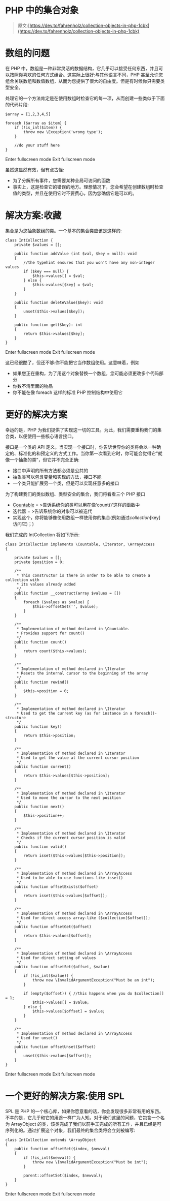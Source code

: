 # PHP 中的集合对象

> 原文:[https://dev.to/fahrenholz/collection-objects-in-php-1cbk](https://dev.to/fahrenholz/collection-objects-in-php-1cbk)

# 数组的问题

在 PHP 中，数组是一种非常灵活的数据结构，它几乎可以接受任何东西，并且可以按照你喜欢的任何方式组合。这实际上很好:与其他语言不同，PHP 甚至允许您组合关联数组和数值数组，从而为您提供了很大的自由度。但是有时候你只需要类型安全。

处理它的一个方法肯定是在使用数组时检查它的每一项，从而创建一些类似于下面的代码片段:

```
$array = [1,2,3,4,5]

foreach ($array as $item) {
    if (!is_int($item)) {
        throw new \Exception('wrong type');
    }

    //do your stuff here
} 
```

Enter fullscreen mode Exit fullscreen mode

虽然这显然有效，但有点古怪:

*   为了分解所有事件，您需要某种全局可访问的函数
*   事实上，这是检查它的错误的地方。理想情况下，您会希望在创建数组时检查值的类型，并且在使用它时不要费心，因为您确信它是可以的。

# 解决方案:收藏

集合是为您抽象数组的类。一个基本的集合类应该是这样的:

```
class IntCollection {
    private $values = [];

    public function addValue (int $val, $key = null): void
    {
        //the typehint ensures that you won't have any non-integer values
        if ($key === null) {
            $this->values[] = $val;
        } else {
            $this->values[$key] = $val;
        }
    }

    public function deleteValue($key): void
    {
        unset($this->values[$key]);
    }

    public function get($key): int
    {
        return $this->values[$key];
    }
} 
```

Enter fullscreen mode Exit fullscreen mode

这已经很酷了，但还不够:你不能把它当作数组使用。这意味着，例如

*   如果您正在重构，为了用这个对象替换一个数组，您可能必须更改多个代码部分
*   你数不清里面的物品
*   你不能在像 foreach 这样的标准 PHP 控制结构中使用它

# 更好的解决方案

幸运的是，PHP 为我们提供了实现这一切的工具。为此，我们需要重构我们的集合类，以便使用一些核心语言接口。

接口是一个类的 API 定义。当实现一个接口时，你告诉世界你的类将会以一种确定的、标准化的和预定义的方式工作。当你第一次看到它时，你可能会觉得它“就像一个抽象的类”，但它并不完全正确:

*   接口中声明的所有方法都必须是公共的
*   抽象类可以包含变量和实现的方法，接口不能
*   一个类只能扩展另一个类，但是可以实现任意多的接口

为了构建我们的类似数组、类型安全的集合，我们将看看三个 PHP 接口

*   [Countable](http://php.net/manual/en/class.countable.php) = >告诉系统你的类可以用在像‘count()’这样的函数中
*   迭代器 = >告诉系统你的对象可以被迭代
*   实现这个，你将能够像使用数组一样使用你的集合(例如通过$collection[$key]访问它)；)

我们完成的 IntCollection 将如下所示:

```
class IntCollection implements \Countable, \Iterator, \ArrayAccess
{

    private $values = [];
    private $position = 0;

    /**
     * This constructor is there in order to be able to create a collection with
     * its values already added
     */
    public function __construct(array $values = [])
    {
        foreach ($values as $value) {
            $this->offsetSet('', $value);
        }
    }

    /**
     * Implementation of method declared in \Countable.
     * Provides support for count()
     */
    public function count()
    {
        return count($this->values);
    }

    /**
     * Implementation of method declared in \Iterator
     * Resets the internal cursor to the beginning of the array
     */
    public function rewind()
    {
        $this->position = 0;
    }

    /**
     * Implementation of method declared in \Iterator
     * Used to get the current key (as for instance in a foreach()-structure
     */
    public function key()
    {
        return $this->position;
    }

    /**
     * Implementation of method declared in \Iterator
     * Used to get the value at the current cursor position
     */
    public function current()
    {
        return $this->values[$this->position];
    }

    /**
     * Implementation of method declared in \Iterator
     * Used to move the cursor to the next position
     */
    public function next()
    {
        $this->position++;
    }

    /**
     * Implementation of method declared in \Iterator
     * Checks if the current cursor position is valid
     */
    public function valid()
    {
        return isset($this->values[$this->position]);
    }

    /**
     * Implementation of method declared in \ArrayAccess
     * Used to be able to use functions like isset()
     */
    public function offsetExists($offset)
    {
        return isset($this->values[$offset]);
    }

    /**
     * Implementation of method declared in \ArrayAccess
     * Used for direct access array-like ($collection[$offset]);
     */
    public function offsetGet($offset)
    {
        return $this->values[$offset];
    }

    /**
     * Implementation of method declared in \ArrayAccess
     * Used for direct setting of values
     */
    public function offsetSet($offset, $value)
    {
        if (!is_int($value)) {
            throw new \InvalidArgumentException("Must be an int");
        }

        if (empty($offset)) { //this happens when you do $collection[] = 1;
            $this->values[] = $value;
        } else {
            $this->values[$offset] = $value;
        }
    }

    /**
     * Implementation of method declared in \ArrayAccess
     * Used for unset()
     */
    public function offsetUnset($offset)
    {
        unset($this->values[$offset]);
    }
} 
```

Enter fullscreen mode Exit fullscreen mode

# 一个更好的解决方案:使用 SPL

SPL 是 PHP 的一个核心库，如果你愿意看的话，你会发现很多非常有用的东西。不幸的是，它几乎和它的用途一样广为人知。对于我们这里的问题，它包含一个名为 ArrayObject 的类，该类完成了我们以前手工完成的所有工作，并且已经是可序列化的。通过扩展这个对象，我们最终的集合类将会立刻被编写:

```
class IntCollection extends \ArrayObject
{
    public function offsetSet($index, $newval)
    {
        if (!is_int($newval)) {
            throw new \InvalidArgumentException("Must be int");
        }

        parent::offsetSet($index, $newval);
    }
} 
```

Enter fullscreen mode Exit fullscreen mode